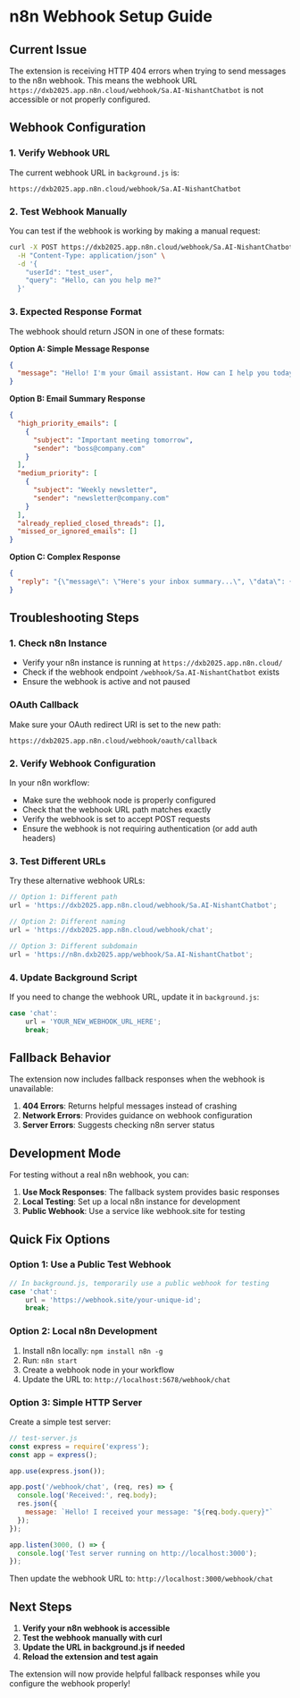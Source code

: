 # n8n Webhook Setup Guide

## Current Issue
The extension is receiving HTTP 404 errors when trying to send messages to the n8n webhook. This means the webhook URL `https://dxb2025.app.n8n.cloud/webhook/Sa.AI-NishantChatbot` is not accessible or not properly configured.

## Webhook Configuration

### 1. Verify Webhook URL
The current webhook URL in `background.js` is:
```
https://dxb2025.app.n8n.cloud/webhook/Sa.AI-NishantChatbot
```

### 2. Test Webhook Manually
You can test if the webhook is working by making a manual request:

```bash
curl -X POST https://dxb2025.app.n8n.cloud/webhook/Sa.AI-NishantChatbot \
  -H "Content-Type: application/json" \
  -d '{
    "userId": "test_user",
    "query": "Hello, can you help me?"
  }'
```

### 3. Expected Response Format
The webhook should return JSON in one of these formats:

**Option A: Simple Message Response**
```json
{
  "message": "Hello! I'm your Gmail assistant. How can I help you today?"
}
```

**Option B: Email Summary Response**
```json
{
  "high_priority_emails": [
    {
      "subject": "Important meeting tomorrow",
      "sender": "boss@company.com"
    }
  ],
  "medium_priority": [
    {
      "subject": "Weekly newsletter",
      "sender": "newsletter@company.com"
    }
  ],
  "already_replied_closed_threads": [],
  "missed_or_ignored_emails": []
}
```

**Option C: Complex Response**
```json
{
  "reply": "{\"message\": \"Here's your inbox summary...\", \"data\": {...}}"
}
```

## Troubleshooting Steps

### 1. Check n8n Instance
- Verify your n8n instance is running at `https://dxb2025.app.n8n.cloud/`
- Check if the webhook endpoint `/webhook/Sa.AI-NishantChatbot` exists
- Ensure the webhook is active and not paused

### OAuth Callback
Make sure your OAuth redirect URI is set to the new path:

`https://dxb2025.app.n8n.cloud/webhook/oauth/callback`

### 2. Verify Webhook Configuration
In your n8n workflow:
- Make sure the webhook node is properly configured
- Check that the webhook URL path matches exactly
- Verify the webhook is set to accept POST requests
- Ensure the webhook is not requiring authentication (or add auth headers)

### 3. Test Different URLs
Try these alternative webhook URLs:

```javascript
// Option 1: Different path
url = 'https://dxb2025.app.n8n.cloud/webhook/Sa.AI-NishantChatbot';

// Option 2: Different naming
url = 'https://dxb2025.app.n8n.cloud/webhook/chat';

// Option 3: Different subdomain
url = 'https://n8n.dxb2025.app/webhook/Sa.AI-NishantChatbot';
```

### 4. Update Background Script
If you need to change the webhook URL, update it in `background.js`:

```javascript
case 'chat':
    url = 'YOUR_NEW_WEBHOOK_URL_HERE';
    break;
```

## Fallback Behavior

The extension now includes fallback responses when the webhook is unavailable:

1. **404 Errors**: Returns helpful messages instead of crashing
2. **Network Errors**: Provides guidance on webhook configuration
3. **Server Errors**: Suggests checking n8n server status

## Development Mode

For testing without a real n8n webhook, you can:

1. **Use Mock Responses**: The fallback system provides basic responses
2. **Local Testing**: Set up a local n8n instance for development
3. **Public Webhook**: Use a service like webhook.site for testing

## Quick Fix Options

### Option 1: Use a Public Test Webhook
```javascript
// In background.js, temporarily use a public webhook for testing
case 'chat':
    url = 'https://webhook.site/your-unique-id';
    break;
```

### Option 2: Local n8n Development
1. Install n8n locally: `npm install n8n -g`
2. Run: `n8n start`
3. Create a webhook node in your workflow
4. Update the URL to: `http://localhost:5678/webhook/chat`

### Option 3: Simple HTTP Server
Create a simple test server:

```javascript
// test-server.js
const express = require('express');
const app = express();

app.use(express.json());

app.post('/webhook/chat', (req, res) => {
  console.log('Received:', req.body);
  res.json({
    message: `Hello! I received your message: "${req.body.query}"`
  });
});

app.listen(3000, () => {
  console.log('Test server running on http://localhost:3000');
});
```

Then update the webhook URL to: `http://localhost:3000/webhook/chat`

## Next Steps

1. **Verify your n8n webhook is accessible**
2. **Test the webhook manually with curl**
3. **Update the URL in background.js if needed**
4. **Reload the extension and test again**

The extension will now provide helpful fallback responses while you configure the webhook properly! 